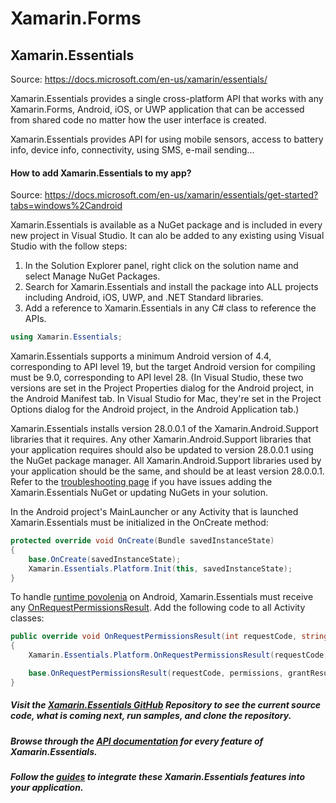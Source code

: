 # Xamarin.Forms

## Xamarin.Essentials

Source: https://docs.microsoft.com/en-us/xamarin/essentials/

Xamarin.Essentials provides a single cross-platform API that works with any Xamarin.Forms, Android, iOS, or UWP application that can be accessed from shared code no matter how the user interface is created.<br/>

Xamarin.Essentials provides API for using mobile sensors, access to battery info, device info, connectivity, using SMS, e-mail sending...

#### How to add Xamarin.Essentials to my app?

Source: https://docs.microsoft.com/en-us/xamarin/essentials/get-started?tabs=windows%2Candroid

Xamarin.Essentials is available as a NuGet package and is included in every new project in Visual Studio. It can alo be added to any existing using Visual Studio with the follow steps:
1.	In the Solution Explorer panel, right click on the solution name and select Manage NuGet Packages.
2.	Search for Xamarin.Essentials and install the package into ALL projects including Android, iOS, UWP, and .NET Standard libraries.
3.	Add a reference to Xamarin.Essentials in any C# class to reference the APIs.

````csharp
using Xamarin.Essentials;
````

Xamarin.Essentials supports a minimum Android version of 4.4, corresponding to API level 19, but the target Android version for compiling must be 9.0, corresponding to API level 28. (In Visual Studio, these two versions are set in the Project Properties dialog for the Android project, in the Android Manifest tab. In Visual Studio for Mac, they're set in the Project Options dialog for the Android project, in the Android Application tab.)

Xamarin.Essentials installs version 28.0.0.1 of the Xamarin.Android.Support libraries that it requires. Any other Xamarin.Android.Support libraries that your application requires should also be updated to version 28.0.0.1 using the NuGet package manager. All Xamarin.Android.Support libraries used by your application should be the same, and should be at least version 28.0.0.1. Refer to the [troubleshooting page](https://docs.microsoft.com/en-us/xamarin/essentials/troubleshooting) if you have issues adding the Xamarin.Essentials NuGet or updating NuGets in your solution.

In the Android project's MainLauncher or any Activity that is launched Xamarin.Essentials must be initialized in the OnCreate method:

````csharp
protected override void OnCreate(Bundle savedInstanceState)
{
    base.OnCreate(savedInstanceState);
    Xamarin.Essentials.Platform.Init(this, savedInstanceState);
}
````

To handle [runtime povolenia](https://developer.android.com/training/permissions/requesting) on Android, Xamarin.Essentials must receive any [OnRequestPermissionsResult](https://developer.android.com/reference/androidx/core/app/ActivityCompat.OnRequestPermissionsResultCallback.html#onRequestPermissionsResult(int,%20java.lang.String[],%20int[])). Add the following code to all Activity classes:

````csharp
public override void OnRequestPermissionsResult(int requestCode, string[] permissions, Android.Content.PM.Permission[] grantResults)
{
    Xamarin.Essentials.Platform.OnRequestPermissionsResult(requestCode, permissions, grantResults);

    base.OnRequestPermissionsResult(requestCode, permissions, grantResults);
}

````

##### Visit the [Xamarin.Essentials GitHub](https://github.com/xamarin/Essentials) Repository to see the current source code, what is coming next, run samples, and clone the repository.

##### Browse through the [API documentation](https://docs.microsoft.com/en-us/dotnet/api/xamarin.essentials?view=xamarin-essentials) for every feature of Xamarin.Essentials.

##### Follow the [guides](https://docs.microsoft.com/en-us/xamarin/essentials/#feature-guides) to integrate these Xamarin.Essentials features into your application.

